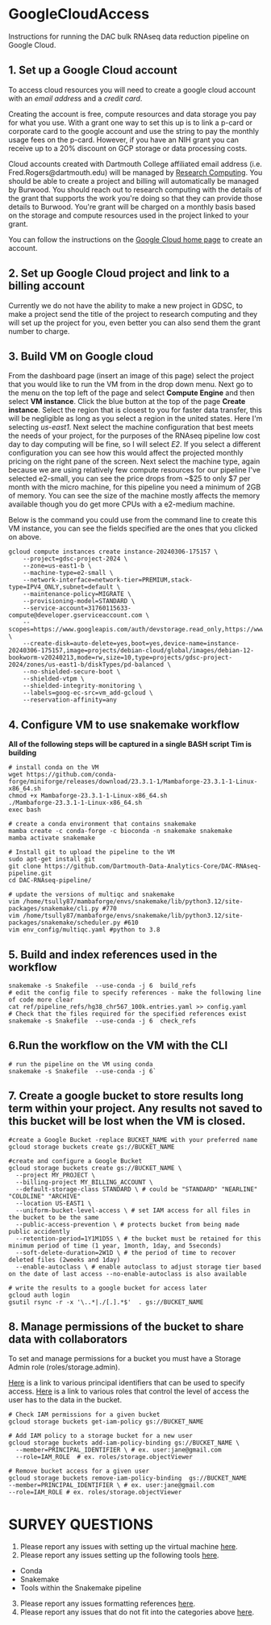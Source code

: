# GoogleCloudAccess
Instructions for running the DAC bulk RNAseq data reduction pipeline on Google Cloud. 


## 1. Set up a Google Cloud account
To access cloud resources you will need to create a google cloud account with an *email addres*s and a *credit card*. 

Creating the account is free, compute resources and data storage you pay for what you use. With a grant one way to set this up is to link a p-card or corporate card to the google account and use the string to pay the monthly usage fees on the p-card. However, if you have an NIH grant you can receive up to a 20% discount on GCP storage or data processing costs. 

Cloud accounts created with Dartmouth College affiliated email address (i.e. Fred.Rogers[]()@dartmouth.edu) will be managed by [Research Computing](Research.Computing@dartmouth.edu). You should be able to create a project and billing will automatically be managed by Burwood. You should reach out to research computing with the details of the grant that supports the work you're doing so that they can provide those details to Burwood. You're grant will be charged on a monthly basis based on the storage and compute resources used in the project linked to your grant. 

You can follow the instructions on the [Google Cloud home page](cloud.google.com/free) to create an account. 

## 2. Set up Google Cloud project and link to a billing account

Currently we do not have the ability to make a new project in GDSC, to make a project send the title of the project to research computing and they will set up the project for you, even better you can also send them the grant number to charge.

## 3. Build VM on Google cloud

From the dashboard page (insert an image of this page) select the project that you would like to run the VM from in the drop down menu. 
Next go to the menu on the top left of the page and select **Compute Engine** and then select **VM instance**.
Click the blue button at the top of the page **Create instance**.
Select the region that is closest to you for faster data transfer, this will be negligible as long as you select a region in the united states. Here I'm selecting *us-east1*.
Next select the machine configuration that best meets the needs of your project, for the purposes of the RNAseq pipeline low cost day to day computing will be fine, so I will select *E2*. If you select a different configuration you can see how this would affect the projected monthly pricing on the right pane of the screen. 
Next select the machine type, again because we are using relatively few compute resources for our pipeline I've selected e2-small, you can see the price drops from ~$25 to only $7 per month with the micro machine, for this pipeline you need a minimum of 2GB of memory. You can see the size of the machine mostly affects the memory available though you do get more CPUs with a e2-medium machine.

Below is the command you could use from the command line to create this VM instance, you can see the fields specified are the ones that you clicked on above.
```
gcloud compute instances create instance-20240306-175157 \
    --project=gdsc-project-2024 \
    --zone=us-east1-b \
    --machine-type=e2-small \
    --network-interface=network-tier=PREMIUM,stack-type=IPV4_ONLY,subnet=default \
    --maintenance-policy=MIGRATE \
    --provisioning-model=STANDARD \
    --service-account=31760115633-compute@developer.gserviceaccount.com \
    --scopes=https://www.googleapis.com/auth/devstorage.read_only,https://www.googleapis.com/auth/logging.write,https://www.googleapis.com/auth/monitoring.write,https://www.googleapis.com/auth/servicecontrol,https://www.googleapis.com/auth/service.management.readonly,https://www.googleapis.com/auth/trace.append \
    --create-disk=auto-delete=yes,boot=yes,device-name=instance-20240306-175157,image=projects/debian-cloud/global/images/debian-12-bookworm-v20240213,mode=rw,size=10,type=projects/gdsc-project-2024/zones/us-east1-b/diskTypes/pd-balanced \
    --no-shielded-secure-boot \
    --shielded-vtpm \
    --shielded-integrity-monitoring \
    --labels=goog-ec-src=vm_add-gcloud \
    --reservation-affinity=any
```

## 4. Configure VM to use snakemake workflow 
  **All of the following steps will be captured in a single BASH script Tim is building**
```
# install conda on the VM
wget https://github.com/conda-forge/miniforge/releases/download/23.3.1-1/Mambaforge-23.3.1-1-Linux-x86_64.sh
chmod +x Mambaforge-23.3.1-1-Linux-x86_64.sh
./Mambaforge-23.3.1-1-Linux-x86_64.sh
exec bash

# create a conda environment that contains snakemake
mamba create -c conda-forge -c bioconda -n snakemake snakemake
mamba activate snakemake

# Install git to upload the pipeline to the VM
sudo apt-get install git
git clone https://github.com/Dartmouth-Data-Analytics-Core/DAC-RNAseq-pipeline.git
cd DAC-RNAseq-pipeline/

# update the versions of multiqc and snakemake
vim /home/tsully87/mambaforge/envs/snakemake/lib/python3.12/site-packages/snakemake/cli.py #770
vim /home/tsully87/mambaforge/envs/snakemake/lib/python3.12/site-packages/snakemake/scheduler.py #610
vim env_config/multiqc.yaml #python to 3.8
```

## 5. Build and index references used in the workflow
```
snakemake -s Snakefile  --use-conda -j 6  build_refs
# edit the config file to specify references - make the following line of code more clear
cat ref/pipeline_refs/hg38_chr567_100k.entries.yaml >> config.yaml
# Check that the files required for the specified references exist
snakemake -s Snakefile  --use-conda -j 6  check_refs
```

## 6.Run the workflow on the VM with the CLI

```
# run the pipeline on the VM using conda
snakemake -s Snakefile  --use-conda -j 6`
```
## 7. Create a google bucket to store results long term within your project. Any results not saved to this bucket will be lost when the VM is closed.

```
#create a Google Bucket -replace BUCKET_NAME with your preferred name
gcloud storage buckets create gs://BUCKET_NAME 
```

```
#create and configure a Google Bucket
gcloud storage buckets create gs://BUCKET_NAME \
  --project MY_PROJECT \
  --billing-project MY_BILLING_ACCOUNT \ 
  --default-storage-class STANDARD \ # could be "STANDARD" "NEARLINE" "COLDLINE" "ARCHIVE"
  --location US-EAST1 \
  --uniform-bucket-level-access \ # set IAM access for all files in the bucket to be the same
  --public-access-prevention \ # protects bucket from being made public accidently
  --retention-period=1Y1M1D5S \ # the bucket must be retained for this minimum period of time (1 year, 1month, 1day, and 5seconds)
  --soft-delete-duration=2W1D \ # the period of time to recover deleted files (2weeks and 1day)
  --enable-autoclass \ # enable autoclass to adjust storage tier based on the date of last access --no-enable-autoclass is also available
```

```
# write the results to a google bucket for access later
gcloud auth login
gsutil rsync -r -x '\..*|./[.].*$'  . gs://BUCKET_NAME
```

## 8. Manage permissions of the bucket to share data with collaborators

To set and manage permissions for a bucket you must have a Storage Admin role (roles/storage.admin). 

[Here](https://cloud.google.com/iam/docs/principal-identifiers) is a link to various principal identifiers that can be used to specify access.
[Here](https://cloud.google.com/storage/docs/access-control/iam-roles) is a link to various roles that control the level of access the user has to the data in the bucket.
```
# Check IAM permissions for a given bucket
gcloud storage buckets get-iam-policy gs://BUCKET_NAME

# Add IAM policy to a storage bucket for a new user
gcloud storage buckets add-iam-policy-binding gs://BUCKET_NAME \
  --member=PRINCIPAL_IDENTIFIER \ # ex. user:jane@gmail.com 
  --role=IAM_ROLE  # ex. roles/storage.objectViewer 

# Remove bucket access for a given user
gcloud storage buckets remove-iam-policy-binding  gs://BUCKET_NAME 
--member=PRINCIPAL_IDENTIFIER \ # ex. user:jane@gmail.com 
--role=IAM_ROLE # ex. roles/storage.objectViewer
```

# SURVEY QUESTIONS

1. Please report any issues with setting up the virtual machine [here](https://sites.dartmouth.edu/cqb/google-cloud-analyst-feedback-form-VM/).
2. Please report any issues setting up the following tools [here](https://sites.dartmouth.edu/cqb/google-cloud-analyst-feedback-tools/). 
  - Conda
  - Snakemake
  - Tools within the Snakemake pipeline
3. Please report any issues formatting references [here](https://sites.dartmouth.edu/cqb/google-cloud-analyst-feedback-refs/).
4. Please report any issues that do not fit into the categories above [here](https://sites.dartmouth.edu/cqb/google-cloud-analyst-feedback-general/).
